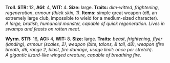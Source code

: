 **Troll**. **STR:** 12, **AGI:** 4, **WIT:** 4. **Size:** large. **Traits:** _dim-witted_, _frightening_, _regeneration_, _armour (thick skin, 1)_. **Items:** simple great weapon (d6, an extremely large club, impossible to wield for a medium-sized character). \
_A large, brutish, humanoid monster, capable of quick regeneration. Lives in swamps and feasts on rotten meat._


**Wyrm**. **STR:** 16, **AGI:** 4, **WIT:** 8. **Size:** large. **Traits:** _beast_, _frightening_, _flyer (landing)_, _armour (scales, 2)_, _weapon (bite, talons, & tail, d8)_, _weapon (fire breath, d6, range 2, blast, fire damage, usage limit: once per stretch)_. \
_A gigantic lizard-like winged creature, capable of breathing fire._


